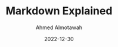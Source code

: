 ---
title : "Markdown Explained"
author : "Ahmed Almotawah"
date : "2022-12-30"
ARtags : ["Programming"]
ARseries : ["Website Development"]
ShowToc : true
description: "Explaining Website development part 1: Markdown!"
TocOpen : true
weight : 2  
---
